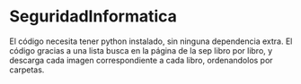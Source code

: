 # SeguridadInformatica
El código necesita tener python instalado, sin ninguna dependencia extra.
El código gracias a una lista busca en la página de la sep libro por libro, y descarga cada imagen correspondiente a cada libro, ordenandolos por carpetas.
